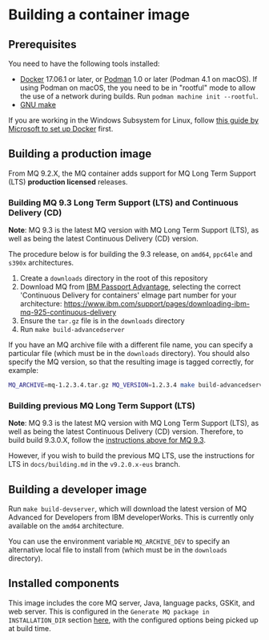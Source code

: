 # Building a container image

## Prerequisites

You need to have the following tools installed:

* [Docker](https://www.docker.com/) 17.06.1 or later, or [Podman](https://podman.io) 1.0 or later (Podman 4.1 on macOS).  If using Podman on macOS, the you need to be in "rootful" mode to allow the use of a network during builds.  Run `podman machine init --rootful`.
* [GNU make](https://www.gnu.org/software/make/)

If you are working in the Windows Subsystem for Linux, follow [this guide by Microsoft to set up Docker](https://blogs.msdn.microsoft.com/commandline/2017/12/08/cross-post-wsl-interoperability-with-docker/) first.

## Building a production image

From MQ 9.2.X, the MQ container adds support for MQ Long Term Support (LTS) **production licensed** releases.

### Building MQ 9.3 Long Term Support (LTS) and Continuous Delivery (CD)

**Note**: MQ 9.3 is the latest MQ version with MQ Long Term Support (LTS), as well as being the latest Continuous Delivery (CD) version.

The procedure below is for building the 9.3 release, on `amd64`, `ppc64le` and `s390x` architectures.

1. Create a `downloads` directory in the root of this repository
2. Download MQ from [IBM Passport Advantage](https://www.ibm.com/software/passportadvantage/), selecting the correct 'Continuous Delivery for containers' eImage part number for your architecture: https://www.ibm.com/support/pages/downloading-ibm-mq-925-continuous-delivery
3. Ensure the `tar.gz` file is in the `downloads` directory
4. Run `make build-advancedserver`

If you have an MQ archive file with a different file name, you can specify a particular file (which must be in the `downloads` directory).  You should also specify the MQ version, so that the resulting image is tagged correctly, for example:

```bash
MQ_ARCHIVE=mq-1.2.3.4.tar.gz MQ_VERSION=1.2.3.4 make build-advancedserver
```

### Building previous MQ Long Term Support (LTS)

**Note**: MQ 9.3 is the latest MQ version with MQ Long Term Support (LTS), as well as being the latest Continuous Delivery (CD) version. Therefore, to build build 9.3.0.X, follow the [instructions above for MQ 9.3](#building-mq-93-long-term-support-lts-and-continuous-delivery-cd).

However, if you wish to build the previous MQ LTS, use the instructions for LTS in `docs/building.md` in the `v9.2.0.x-eus` branch.

## Building a developer image

Run `make build-devserver`, which will download the latest version of MQ Advanced for Developers from IBM developerWorks.  This is currently only available on the `amd64` architecture.

You can use the environment variable `MQ_ARCHIVE_DEV` to specify an alternative local file to install from (which must be in the `downloads` directory).

## Installed components

This image includes the core MQ server, Java, language packs, GSKit, and web server.  This is configured in the `Generate MQ package in INSTALLATION_DIR` section [here](../install-mq.sh), with the configured options being picked up at build time.
